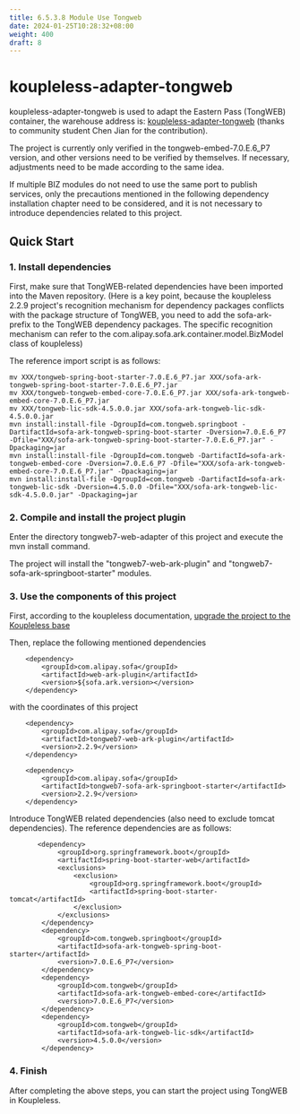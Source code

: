 ```yaml
---
title: 6.5.3.8 Module Use Tongweb
date: 2024-01-25T10:28:32+08:00
weight: 400
draft: 8
---
```

# koupleless-adapter-tongweb
koupleless-adapter-tongweb is used to adapt the Eastern Pass (TongWEB) container, the warehouse address is: [koupleless-adapter-tongweb](https://github.com/chenjian6824/koupleless-adapter-tongweb) (thanks to community student Chen Jian for the contribution).

The project is currently only verified in the tongweb-embed-7.0.E.6_P7 version, and other versions need to be verified by themselves. If necessary, adjustments need to be made according to the same idea.

If multiple BIZ modules do not need to use the same port to publish services, only the precautions mentioned in the following dependency installation chapter need to be considered, and it is not necessary to introduce dependencies related to this project.

## Quick Start
### 1. Install dependencies
First, make sure that TongWEB-related dependencies have been imported into the Maven repository.
(Here is a key point, because the koupleless 2.2.9 project's recognition mechanism for dependency packages conflicts with the package structure of TongWEB, you need to add the sofa-ark- prefix to the TongWEB dependency packages. The specific recognition mechanism can refer to the com.alipay.sofa.ark.container.model.BizModel class of koupleless)

The reference import script is as follows:

```shell
mv XXX/tongweb-spring-boot-starter-7.0.E.6_P7.jar XXX/sofa-ark-tongweb-spring-boot-starter-7.0.E.6_P7.jar
mv XXX/tongweb-tongweb-embed-core-7.0.E.6_P7.jar XXX/sofa-ark-tongweb-embed-core-7.0.E.6_P7.jar
mv XXX/tongweb-lic-sdk-4.5.0.0.jar XXX/sofa-ark-tongweb-lic-sdk-4.5.0.0.jar
mvn install:install-file -DgroupId=com.tongweb.springboot -DartifactId=sofa-ark-tongweb-spring-boot-starter -Dversion=7.0.E.6_P7 -Dfile="XXX/sofa-ark-tongweb-spring-boot-starter-7.0.E.6_P7.jar" -Dpackaging=jar
mvn install:install-file -DgroupId=com.tongweb -DartifactId=sofa-ark-tongweb-embed-core -Dversion=7.0.E.6_P7 -Dfile="XXX/sofa-ark-tongweb-embed-core-7.0.E.6_P7.jar" -Dpackaging=jar
mvn install:install-file -DgroupId=com.tongweb -DartifactId=sofa-ark-tongweb-lic-sdk -Dversion=4.5.0.0 -Dfile="XXX/sofa-ark-tongweb-lic-sdk-4.5.0.0.jar" -Dpackaging=jar
```

### 2. Compile and install the project plugin

Enter the directory tongweb7-web-adapter of this project and execute the mvn install command.

The project will install the "tongweb7-web-ark-plugin" and "tongweb7-sofa-ark-springboot-starter" modules.

### 3. Use the components of this project

First, according to the koupleless documentation, [upgrade the project to the Koupleless base](https://koupleless.io/docs/tutorials/base-create/springboot-and-sofaboot/)

Then, replace the following mentioned dependencies
```
    <dependency>
        <groupId>com.alipay.sofa</groupId>
        <artifactId>web-ark-plugin</artifactId>
        <version>${sofa.ark.version></version>
    </dependency>
```
with the coordinates of this project
```
    <dependency>
        <groupId>com.alipay.sofa</groupId>
        <artifactId>tongweb7-web-ark-plugin</artifactId>
        <version>2.2.9</version>
    </dependency>
    
    <dependency>
        <groupId>com.alipay.sofa</groupId>
        <artifactId>tongweb7-sofa-ark-springboot-starter</artifactId>
        <version>2.2.9</version>
    </dependency>
```
Introduce TongWEB related dependencies (also need to exclude tomcat dependencies). The reference dependencies are as follows:
```angular2html
       <dependency>
            <groupId>org.springframework.boot</groupId>
            <artifactId>spring-boot-starter-web</artifactId>
            <exclusions>
                <exclusion>
                    <groupId>org.springframework.boot</groupId>
                    <artifactId>spring-boot-starter-tomcat</artifactId>
                </exclusion>
            </exclusions>
        </dependency>
        <dependency>
            <groupId>com.tongweb.springboot</groupId>
            <artifactId>sofa-ark-tongweb-spring-boot-starter</artifactId>
            <version>7.0.E.6_P7</version>
        </dependency>
        <dependency>
            <groupId>com.tongweb</groupId>
            <artifactId>sofa-ark-tongweb-embed-core</artifactId>
            <version>7.0.E.6_P7</version>
        </dependency>
        <dependency>
            <groupId>com.tongweb</groupId>
            <artifactId>sofa-ark-tongweb-lic-sdk</artifactId>
            <version>4.5.0.0</version>
        </dependency>
```
### 4. Finish
After completing the above steps, you can start the project using TongWEB in Koupleless.
